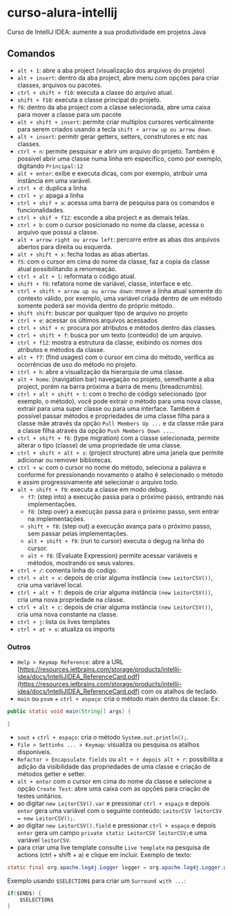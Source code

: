 # curso-alura-intellij
Curso de IntelliJ IDEA: aumente a sua produtividade em projetos Java

## Comandos
- `alt + 1`: abre a aba project (visualização dos arquivos do projeto)
- `alt + insert`: dentro da aba project, abre menu com opções para criar classes, arquivos ou pacotes.
- `ctrl + shift + f10`: executa a classe do arquivo atual.
- `shift + f10`: executa a classe principal do projeto.
- `f6`: dentro da aba project com a classe selecionada, abre uma caixa para mover a classe para um pacote
- `alt + shift + insert`: permite criar multiplos cursores verticalmente para serem criados usando a tecla `shift + arrow up ou arrow down`.
- `alt + insert`: permitr gerar getters, setters, construtores e etc nas classes.
- `ctrl + n`: permite pesquisar e abrir um arquivo do projeto. Também é possível abrir uma classe numa linha em específico, como por exemplo, digitando `Principal:12`
- `alt + enter`: exibe e executa dicas, com por exemplo, atribuir uma instância em uma varável.
- `ctrl + d`: duplica a linha
- `ctrl + y`: apaga a linha
- `ctrl + shif + a`: acessa uma barra de pesquisa para os comandos e funcionalidades.
- `ctrl + shif + f12`: esconde a aba project e as demais telas.
- `ctrl + b`: com o cursor posicionado no nome da classe, acessa o arquivo que possui a classe.
- `alt + arrow right ou arrow left`: percorre entre as abas dos arquivos abertos para direita ou esquerda.
- `alt + shift + x`: fecha todas as abas abertas.
- `f5`: com o cursor em cima do nome da classe, faz a copia da classe atual possibilitando a renomeação.
- `ctrl + alt + l`: reformata o código atual.
- `shift + f6`: refatora nome de variável, classe, interface e etc.
- `ctrl + shift + arrow up ou arrow down`: move a linha atual somente do contexto válido, por exemplo, uma variável criada dentro de um método somente poderá ser movida dentro do próprio método.
- `shift shift`: buscar por qualquer tipo de arquivo no projeto
- `ctrl + e`: acessar os últimos arquivos acessados
- `ctrl + shif + n`: procura por atributos e métodos dentro das classes.
- `ctrl + shift + f`: busca por um texto (conteúdo) de um arquivo.
- `ctrl + f12`: mostra a estrutura da classe, exibindo os nomes dos atributos e métodos da classe.
- `alt + f7`: (find usages) com o cursor em cima do método, verifica as ocorrências de uso do método no projeto.
- `ctrl + h`: abre a visualização da hierarquia de uma classe.
- `alt + home`: (navigation bar) navegação no projeto, semelhante a aba project, porém na barra próxima a barra de menu (breadcrumbs).
- `ctrl + alt + shift + t`: com o trecho de código selecionado (por exemplo, o método), você pode extrair o método para uma nova classe, extrair para uma super classe ou para uma interface. Também é possível passar métodos e propriedades de uma classe filha para a classe mãe através da opção `Pull Members Up ...` e da classe mãe para a classe filha através da opção `Push Members Down ...`.
- `ctrl + shift + f6`: (type migration) com a classe selecionada, permite alterar o tipo (classe) de uma propriedade de uma classe.
- `ctrl + shift + alt + s`: (project structure) abre uma janela que permite adicionar ou remover bibliotecas.
- `ctrl + w`: com o cursor no nome do método, seleciona a palavra e conforme for pressionando novamento o atalho é selecionado o método e assim progressivamente até selecionar o arquivo todo.
- `alt + shift + f9`: executa a classe em modo debug.
  - `f7`: (step into) a execução passa para o próximo passo, entrando nas implementações.
  - `f8`: (step over) a execução passa para o próximo passo, sem entrar na implementações.
  - `shift + f8`: (step out) a execução avança para o próximo passo, sem passar pelas implementações.
  - `alt + shift + f9`: (run to cursor) executa o degug na linha do cursor.
  - `alt + f8`: (Evaluate Expression) permite acessar variáveis e métodos, mostrando os seus valores.
- `ctrl + /`: comenta linha do codigo.
- `ctrl + alt + v`: depois de criar alguma instância `(new LeitorCSV())`, cria uma variável local.
- `ctrl + alt + f`: depois de criar alguma instância `(new LeitorCSV())`, cria uma nova propriedade na classe.
- `ctrl + alt + c`: depois de criar alguma instância `(new LeitorCSV())`, cria uma nova constante na classe.
- `ctrl + j`: lista os lives templates
- `ctrl + at + o`: atualiza os imports

### Outros
- `Help > Keymap Reference`: abre a URL [https://resources.jetbrains.com/storage/products/intellij-idea/docs/IntelliJIDEA_ReferenceCard.pdf](https://resources.jetbrains.com/storage/products/intellij-idea/docs/IntelliJIDEA_ReferenceCard.pdf) com os atalhos de teclado.
- `main` ou `psvm` + `ctrl + espaço`: cria o método main dentro da classe. Ex:
```java
public static void main(String[] args) {

}
```
- `sout` + `ctrl + espaço`:  cria o método `System.out.println();`.
- `File > Settinhs ... > Keymap`: visualiza ou pesquisa os atalhos disponíveis.
- `Refactor > Encapsulate fields` ou `alt + r depois alt + r`: possibilita a adição da visibilidade das propriedades de uma classe e criação de métodos getter e setter.
- `alt + enter` com o cursor em cima do nome da classe e selecione a opção `Create Test`: abre uma caixa com as opções para criação de testes unitários.
- ao digitar `new LeitorCSV().var` e pressionar `ctrl + espaço` e depois `enter` gera uma variável com o seguinte conteúdo: `LeitorCSV leitorCSV = new LeitorCSV();`.
- ao digitar `new LeitorCSV().field` e pressionar `ctrl + espaço` e depois `enter` gera um campo `private static LeitorCSV leitorCSV;`e uma variável `leitorCSV`.
- para criar uma live template consulte `Live template` na pesquisa de actions (ctrl + shift + a) e clique em incluir. Exemplo de texto:
```java
static final org.apache.log4j.Logger logger = org.apache.log4j.Logger.getLogger($CLASSNAME$.class);
```
Exemplo usando `$SELECTION$` para criar um `Surround with ...`:
```java
if($END$) {
    $SELECTION$
}
```
